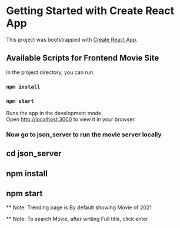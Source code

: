 # Getting Started with Create React App

This project was bootstrapped with [Create React App](https://github.com/facebook/create-react-app).

## Available Scripts for Frontend Movie Site

In the project directory, you can run:

### `npm install`
### `npm start`

Runs the app in the development mode.\
Open [http://localhost:3000](http://localhost:3000) to view it in your browser.


### Now go to json_server to run the movie server locally

## cd json_server
## npm install
## npm start

** Note: Trending page is By default showing Movie of 2021 

** Note: To search Movie, after writing Full title, click enter 
